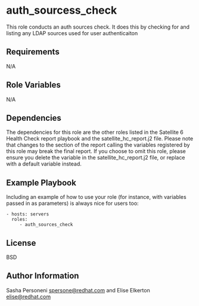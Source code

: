 auth_sourcess_check
=========

This role conducts an auth sources check. It does this by checking for and listing any LDAP sources used for user authenticaiton

Requirements
------------

N/A

Role Variables
--------------

N/A

Dependencies
------------

The dependencies for this role are the other roles listed in the Satellite 6 Health Check report playbook and the satellite_hc_report.j2 file. Please note that changes to the section of the report calling the variables registered by this role may break the final report. If you choose to omit this role, please ensure you delete the variable in the satellite_hc_report.j2 file, or replace with a default variable instead.

Example Playbook
----------------

Including an example of how to use your role (for instance, with variables passed in as parameters) is always nice for users too:

    - hosts: servers
      roles:
         - auth_sources_check

License
-------

BSD

Author Information
------------------
Sasha Personeni spersone@redhat.com and Elise Elkerton elise@redhat.com
